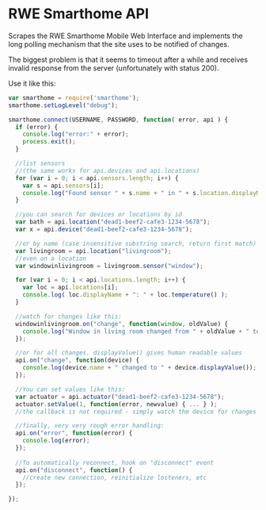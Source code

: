 RWE Smarthome API
=================

Scrapes the RWE Smarthome Mobile Web Interface and implements the
long polling mechanism that the site uses to be notified of changes.

The biggest problem is that it seems to timeout after a while and receives
invalid response from the server (unfortunately with status 200).

Use it like this:

```js
var smarthome = require('smarthome');
smarthome.setLogLevel("debug");

smarthome.connect(USERNAME, PASSWORD, function( error, api ) {
  if (error) {
    console.log("error:" + error);
    process.exit();
  }

  //list sensors
  //(the same works for api.devices and api.locations)
  for (var i = 0; i < api.sensors.length; i++) {
    var s = api.sensors[i];
    console.log("Found sensor " + s.name + " in " + s.location.displayName);
  }

  //you can search for devices or locations by id
  var bath = api.location("dead1-beef2-cafe3-1234-5678");
  var x = api.device("dead1-beef2-cafe3-1234-5678");

  //or by name (case insensitive substring search, return first match)
  var livingroom = api.location("livingroom");
  //even on a location
  var windowinlivingroom = livingroom.sensor("window");

  for (var i = 0; i < api.locations.length; i++) {
    var loc = api.locations[i];
    console.log( loc.displayName + ": " + loc.temperature() );
  }

  //watch for changes like this:
  windowinlivingroom.on("change", function(window, oldValue) {
    console.log("Window in living room changed from " + oldValue + " to " + window.value);
  });

  //or for all changes. displayValue() gives human readable values 
  api.on("change", function(device) {
    console.log(device.name + " changed to " + device.displayValue());
  });

  //You can set values like this:
  var actuator = api.actuator("dead1-beef2-cafe3-1234-5678");
  actuator.setValue(1, function(error, newvalue) { ... } );
  //the callback is not required - simply watch the device for changes when you need to be informed 

  //finally, very very rough error handling:
  api.on("error", function(error) {
    console.log(error);
  });
  
  //To automatically reconnect, hook on "disconnect" event
  api.on("disconnect", function() {
    //create new connection, reinitialize losteners, etc
  });

});
```
